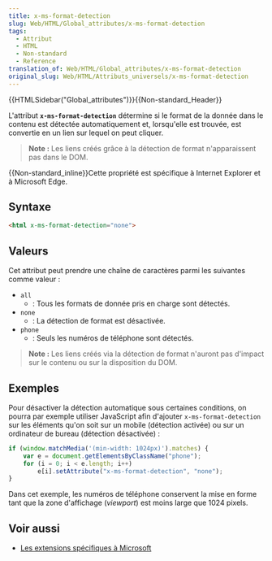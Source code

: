 ```yaml
---
title: x-ms-format-detection
slug: Web/HTML/Global_attributes/x-ms-format-detection
tags:
  - Attribut
  - HTML
  - Non-standard
  - Reference
translation_of: Web/HTML/Global_attributes/x-ms-format-detection
original_slug: Web/HTML/Attributs_universels/x-ms-format-detection
---
```


{{HTMLSidebar("Global_attributes")}}{{Non-standard_Header}}

L'attribut **`x-ms-format-detection`** détermine si le format de la donnée dans le contenu est détectée automatiquement et, lorsqu'elle est trouvée, est convertie en un lien sur lequel on peut cliquer.

> **Note :** Les liens créés grâce à la détection de format n'apparaissent pas dans le DOM.

{{Non-standard_inline}}Cette propriété est spécifique à Internet Explorer et à Microsoft Edge.

## Syntaxe

```html
<html x-ms-format-detection="none">
```

## Valeurs

Cet attribut peut prendre une chaîne de caractères parmi les suivantes comme valeur :

- `all`
  - : Tous les formats de donnée pris en charge sont détectés.
- `none`
  - : La détection de format est désactivée.
- `phone`
  - : Seuls les numéros de téléphone sont détectés.

> **Note :** Les liens créés via la détection de format n'auront pas d'impact sur le contenu ou sur la disposition du DOM.

## Exemples

Pour désactiver la détection automatique sous certaines conditions, on pourra par exemple utiliser JavaScript afin d'ajouter `x-ms-format-detection` sur les éléments qu'on soit sur un mobile (détection activée) ou sur un ordinateur de bureau (détection désactivée) :

```js
if (window.matchMedia('(min-width: 1024px)').matches) {
    var e = document.getElementsByClassName("phone");
    for (i = 0; i < e.length; i++)
        e[i].setAttribute("x-ms-format-detection", "none");
}
```

Dans cet exemple, les numéros de téléphone conservent la mise en forme tant que la zone d'affichage (_viewport_) est moins large que 1024 pixels.

## Voir aussi

- [Les extensions spécifiques à Microsoft](/fr/docs/Web/API/Microsoft_Extensions)
